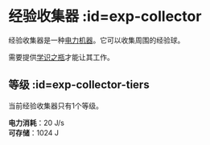 # 经验收集器 :id=exp-collector

经验收集器是一种[电力机器](/Electric-Machines#machines)。它可以收集周围的经验球。

需要提供[学识之瓶](/Flask-of-Knowledge)才能让其工作。

## 等级 :id=exp-collector-tiers

当前经验收集器只有1个等级。

**电力消耗**：20 J/s  
**可存储**：1024 J  
